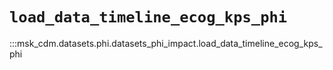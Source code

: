 # `load_data_timeline_ecog_kps_phi`

:::msk_cdm.datasets.phi.datasets_phi_impact.load_data_timeline_ecog_kps_phi
